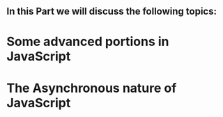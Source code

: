 ## In this Part we will discuss the following topics:
# Some advanced portions in JavaScript
# The Asynchronous nature of JavaScript